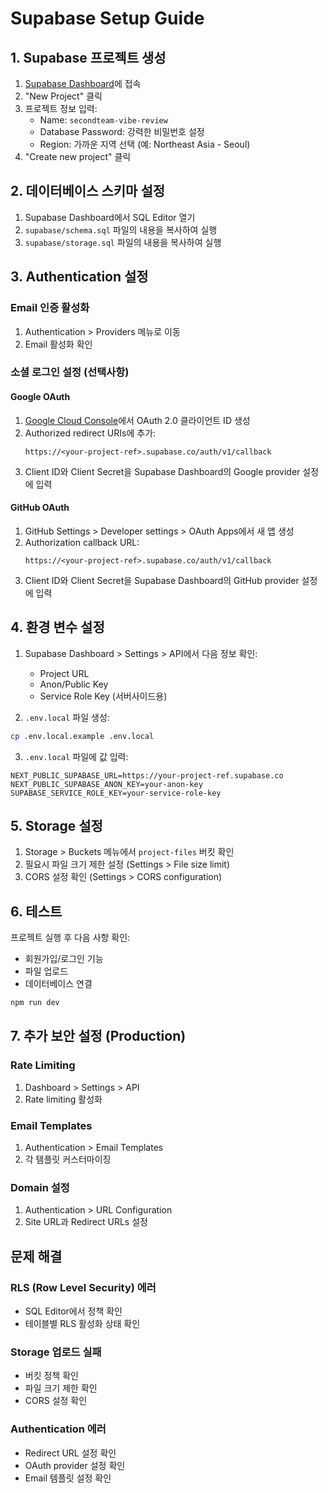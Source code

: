 # Supabase Setup Guide

## 1. Supabase 프로젝트 생성

1. [Supabase Dashboard](https://app.supabase.com)에 접속
2. "New Project" 클릭
3. 프로젝트 정보 입력:
   - Name: `secondteam-vibe-review`
   - Database Password: 강력한 비밀번호 설정
   - Region: 가까운 지역 선택 (예: Northeast Asia - Seoul)
4. "Create new project" 클릭

## 2. 데이터베이스 스키마 설정

1. Supabase Dashboard에서 SQL Editor 열기
2. `supabase/schema.sql` 파일의 내용을 복사하여 실행
3. `supabase/storage.sql` 파일의 내용을 복사하여 실행

## 3. Authentication 설정

### Email 인증 활성화
1. Authentication > Providers 메뉴로 이동
2. Email 활성화 확인

### 소셜 로그인 설정 (선택사항)
#### Google OAuth
1. [Google Cloud Console](https://console.cloud.google.com)에서 OAuth 2.0 클라이언트 ID 생성
2. Authorized redirect URIs에 추가:
   ```
   https://<your-project-ref>.supabase.co/auth/v1/callback
   ```
3. Client ID와 Client Secret을 Supabase Dashboard의 Google provider 설정에 입력

#### GitHub OAuth
1. GitHub Settings > Developer settings > OAuth Apps에서 새 앱 생성
2. Authorization callback URL:
   ```
   https://<your-project-ref>.supabase.co/auth/v1/callback
   ```
3. Client ID와 Client Secret을 Supabase Dashboard의 GitHub provider 설정에 입력

## 4. 환경 변수 설정

1. Supabase Dashboard > Settings > API에서 다음 정보 확인:
   - Project URL
   - Anon/Public Key
   - Service Role Key (서버사이드용)

2. `.env.local` 파일 생성:
```bash
cp .env.local.example .env.local
```

3. `.env.local` 파일에 값 입력:
```env
NEXT_PUBLIC_SUPABASE_URL=https://your-project-ref.supabase.co
NEXT_PUBLIC_SUPABASE_ANON_KEY=your-anon-key
SUPABASE_SERVICE_ROLE_KEY=your-service-role-key
```

## 5. Storage 설정

1. Storage > Buckets 메뉴에서 `project-files` 버킷 확인
2. 필요시 파일 크기 제한 설정 (Settings > File size limit)
3. CORS 설정 확인 (Settings > CORS configuration)

## 6. 테스트

프로젝트 실행 후 다음 사항 확인:
- 회원가입/로그인 기능
- 파일 업로드
- 데이터베이스 연결

```bash
npm run dev
```

## 7. 추가 보안 설정 (Production)

### Rate Limiting
1. Dashboard > Settings > API
2. Rate limiting 활성화

### Email Templates
1. Authentication > Email Templates
2. 각 템플릿 커스터마이징

### Domain 설정
1. Authentication > URL Configuration
2. Site URL과 Redirect URLs 설정

## 문제 해결

### RLS (Row Level Security) 에러
- SQL Editor에서 정책 확인
- 테이블별 RLS 활성화 상태 확인

### Storage 업로드 실패
- 버킷 정책 확인
- 파일 크기 제한 확인
- CORS 설정 확인

### Authentication 에러
- Redirect URL 설정 확인
- OAuth provider 설정 확인
- Email 템플릿 설정 확인